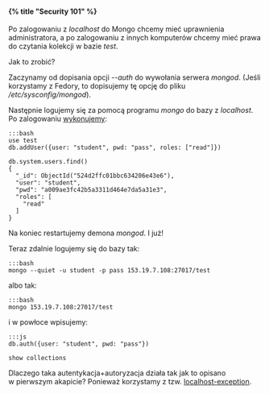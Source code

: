 #### {% title "Security 101" %}

Po zalogowaniu z *localhost* do Mongo chcemy mieć uprawnienia administratora,
a po zalogowaniu z innych komputerów chcemy mieć prawa do czytania kolekcji
w bazie *test*.

Jak to zrobić?

Zaczynamy od dopisania opcji *--auth* do wywołania serwera *mongod*.
(Jeśli korzystamy z Fedory, to dopisujemy tę opcję do pliku
*/etc/sysconfig/mongod*).

Następnie logujemy się za pomocą programu *mongo* do bazy z *localhost*.
Po zalogowaniu [wykonujemy](http://docs.mongodb.org/manual/reference/security/):

    :::bash
    use test
    db.addUser({user: "student", pwd: "pass", roles: ["read"]})

    db.system.users.find()
    {
      "_id": ObjectId("524d2ffc01bbc634206e43e6"),
      "user": "student",
      "pwd": "a009ae3fc42b5a3311d464e7da5a31e3",
      "roles": [
        "read"
      ]
    }

Na koniec restartujemy demona *mongod*. I już!

Teraz zdalnie logujemy się do bazy tak:

    :::bash
    mongo --quiet -u student -p pass 153.19.7.108:27017/test

albo tak:

    :::bash
    mongo 153.19.7.108:27017/test

i w powłoce wpisujemy:

    :::js
    db.auth({user: "student", pwd: "pass"})

    show collections

Dlaczego taka autentykacja+autoryzacja działa tak jak to opisano
w pierwszym akapicie? Ponieważ korzystamy z tzw.
[localhost-exception](http://docs.mongodb.org/manual/tutorial/add-user-administrator/#localhost-exception).
